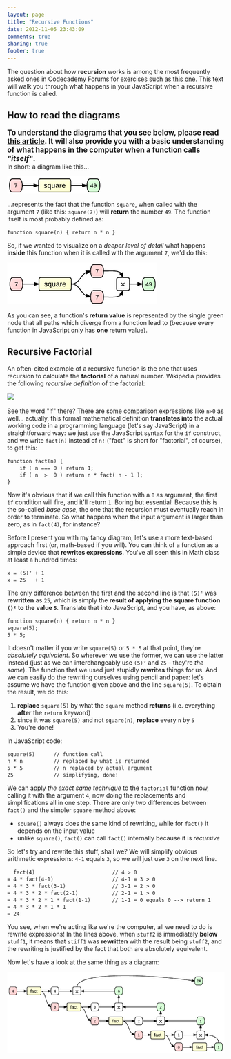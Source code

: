 ```yaml
---
layout: page
title: "Recursive Functions"
date: 2012-11-05 23:43:09
comments: true
sharing: true
footer: true
---
```



The question about how **recursion** works is among the most frequently asked ones in Codecademy Forums for exercises such as [this one](http://www.codecademy.com/courses/javascript-lesson-205/1#!/exercises/0). This text will walk you through what happens in your JavaScript when a recursive function is called.

## How to read the diagrams
<big>**To understand the diagrams that you see below, please read [this article](https://github.com/fanaugen/codecademy-stuff/wiki/Fibonacci-and-Recursive-Function-Calls). It will also provide you with a basic understanding of what happens in the computer when a function calls _"itself"_.**</big><br>
In short: a diagram like this...

![](/images/11%207%20square%2049%20basic.png)

...represents the fact that the function `square`, when called with the argument `7` (like this: `square(7)`) will **return** the number `49`. The function itself is most probably defined as:

    function square(n) { return n * n }

So, if we wanted to visualize on a _deeper level of detail_ what happens **inside** this function when it is called with the argument `7`, we'd do this:

![](/images/11%207%20square%2049%20detail.png)

As you can see, a function's **return value** is represented by the single green node that all paths which diverge from a function lead to (because every function in JavaScript only has **one** return value).

## Recursive Factorial
An often-cited example of a recursive function is the one that uses recursion to calculate the **factorial** of a natural number. Wikipedia provides the following _recursive definition_ of the factorial:

<a href="http://en.wikipedia.org/wiki/Factorial#Definition"><img src="http://upload.wikimedia.org/math/a/1/9/a193e2aad488f09d34cbd01bcb6b9504.png"></a>

See the word "if" there? There are some comparison expressions like `n>0` as well… actually, this formal mathematical definition **translates into** the actual working code in a programming language (let's say JavaScript) in a straightforward way: we just use the JavaScript syntax for the `if` construct, and we write `fact(n)` instead of `n!` ("fact" is short for "factorial", of course), to get this:

    function fact(n) {
        if ( n === 0 ) return 1;
        if ( n  >  0 ) return n * fact( n - 1 );
    }

Now it's obvious that if we call this function with a `0` as argument, the first `if` condition will fire, and it'll return `1`. Boring but essential! Because this is the so-called _base case_, the one that the recursion must eventually reach in order to terminate. So what happens when the input argument is larger than zero, as in `fact(4)`, for instance? 

Before I present you with my fancy diagram, let's use a more text-based approach first (or, math-based if you will). You can think of a function as a simple device that **rewrites expressions**. You've all seen this in Math class at least a hundred times:

    x = (5)² + 1
    x = 25   + 1

The only difference between the first and the second line is that `(5)²` was **rewritten** as `25`, which is simply the **result of applying the square function `()²` to the value `5`**. Translate that into JavaScript, and you have, as above:

    function square(n) { return n * n }
    square(5);
    5 * 5;

It doesn't matter if you write `square(5)` or `5 * 5` at that point, they're _absolutely equivalent_. So wherever we use the former, we can use the latter instead (just as we can interchangeably use `(5)²` and `25` – they're _the same_). The function that we used just stupidly **rewrites** things for us. And we can easily do the rewriting ourselves using pencil and paper: let's assume we have the function given above and the line `square(5)`. To obtain the result, we do this:

1. **replace** `square(5)` by what the `square` method **returns** (i.e. everything **after** the `return` keyword)
2. since it was `square(5)` and not `square(n)`, **replace** every `n` by `5`
3. You're done!

In JavaScript code:

    square(5)      // function call
    n * n          // replaced by what is returned
    5 * 5          // n replaced by actual argument
    25             // simplifying, done!

We can apply _the exact same technique_ to the `factorial` function now, calling it with the argument `4`, now doing the replacements and simplifications all in one step. There are only two differences between `fact()` and the simpler `square` method above:

- `square()` always does the same kind of rewriting, while for `fact()` it depends on the input value
- unlike `square()`, `fact()` can call `fact()` internally because it is _recursive_

So let's try and rewrite this stuff, shall we? We will simplify obvious arithmetic expressions: `4-1` equals `3`, so we will just use `3` on the next line.

      fact(4)                         // 4 > 0
    = 4 * fact(4-1)                   // 4-1 = 3 > 0
    = 4 * 3 * fact(3-1)               // 3-1 = 2 > 0
    = 4 * 3 * 2 * fact(2-1)           // 2-1 = 1 > 0
    = 4 * 3 * 2 * 1 * fact(1-1)       // 1-1 = 0 equals 0 --> return 1
    = 4 * 3 * 2 * 1 * 1
    = 24

You see, when we're acting like we're the computer, all we need to do is rewrite expressions! In the lines above, when `stuff2` is immediately **below** `stuff1`, it means that `stiff1` was **rewritten** with the result being `stuff2`, and the rewriting is justified by the fact that both are absolutely equivalent.

Now let's have a look at the same thing as a diagram:

![](/images/12%20factorial.png)
